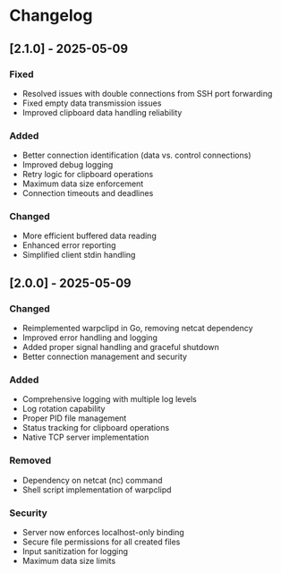 # Changelog

## [2.1.0] - 2025-05-09

### Fixed
- Resolved issues with double connections from SSH port forwarding
- Fixed empty data transmission issues
- Improved clipboard data handling reliability

### Added
- Better connection identification (data vs. control connections)
- Improved debug logging
- Retry logic for clipboard operations
- Maximum data size enforcement
- Connection timeouts and deadlines

### Changed
- More efficient buffered data reading
- Enhanced error reporting
- Simplified client stdin handling

## [2.0.0] - 2025-05-09

### Changed
- Reimplemented warpclipd in Go, removing netcat dependency
- Improved error handling and logging
- Added proper signal handling and graceful shutdown
- Better connection management and security

### Added
- Comprehensive logging with multiple log levels
- Log rotation capability
- Proper PID file management
- Status tracking for clipboard operations
- Native TCP server implementation

### Removed
- Dependency on netcat (nc) command
- Shell script implementation of warpclipd

### Security
- Server now enforces localhost-only binding
- Secure file permissions for all created files
- Input sanitization for logging
- Maximum data size limits

